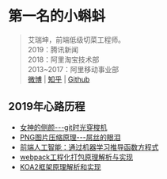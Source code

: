 # 第一名的小蝌蚪

> 艾瑞坤，前端低级切菜工程师。   <br/>
> 2019：腾讯新闻<br/>
> 2018：阿里淘宝技术部<br/>
> 2013~2017：阿里移动事业部<br/>
> [微博](https://www.weibo.com/airuikun/) | [知乎](https://www.zhihu.com/people/ai-rui-kun-95/) | [Github](https://github.com/airuikun)

## 2019年心路历程
- [女神的侧颜---git时光穿梭机](https://github.com/airuikun/blog/issues/5)
- [PNG图片压缩原理---屌丝的眼泪](https://github.com/airuikun/blog/issues/1)
- [前端人工智能：通过机器学习推导函数方程式](https://github.com/airuikun/blog/issues/3)
- [webpack工程化打包原理解析与实现](https://github.com/airuikun/blog/issues/4)
- [KOA2框架原理解析和实现](https://github.com/airuikun/blog/issues/2)


